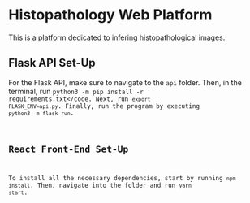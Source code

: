 # Histopathology Web Platform

This is a platform dedicated to infering histopathological images.

## Flask API Set-Up

For the Flask API, make sure to navigate to the <code>api</code> folder. Then, in the terminal, run <code>python3  -m pip install -r requirements.txt</code. Next, run <code>export FLASK_ENV=api.py</code>. Finally, run the program by executing <code>python3 -m flask run</code>.

## React Front-End Set-Up

To install all the necessary dependencies, start by running <code>npm install</code>. Then, navigate into the folder and run <code>yarn start</code>.

